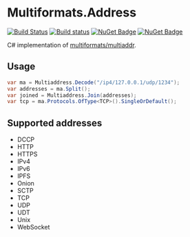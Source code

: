 # Multiformats.Address

[![Build Status](https://travis-ci.org/tabrath/cs-multiaddress.svg?branch=master)](https://travis-ci.org/tabrath/cs-multiaddress)
[![Build status](https://ci.appveyor.com/api/projects/status/4edkkka63u76r6vs?svg=true)](https://ci.appveyor.com/project/tabrath/cs-multiaddress)
[![NuGet Badge](https://buildstats.info/nuget/Multiformats.Address)](https://www.nuget.org/packages/Multiformats.Address/)
[![NuGet Badge](https://buildstats.info/nuget/Multiformats.Address.Net)](https://www.nuget.org/packages/Multiformats.Address.Net/)

C# implementation of [multiformats/multiaddr](https://github.com/multiformats/multiaddr).

## Usage
``` cs
var ma = Multiaddress.Decode("/ip4/127.0.0.1/udp/1234");
var addresses = ma.Split();
var joined = Multiaddress.Join(addresses);
var tcp = ma.Protocols.OfType<TCP>().SingleOrDefault();
```

## Supported addresses

* DCCP
* HTTP
* HTTPS
* IPv4
* IPv6
* IPFS
* Onion
* SCTP
* TCP
* UDP
* UDT
* Unix
* WebSocket
